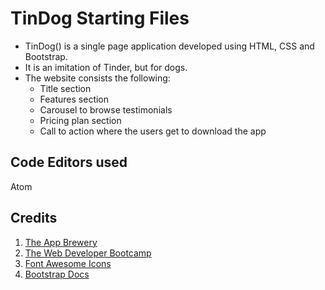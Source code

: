 # TinDog Starting Files
- TinDog() is a single page application developed using HTML, CSS and Bootstrap. 
- It is an imitation of Tinder, but for dogs.
- The website consists the following:
  - Title section
  - Features section
  - Carousel to browse testimonials
  - Pricing plan section
  - Call to action where the users get to download the app

## Code Editors used
Atom

## Credits
1. [The App Brewery](https://www.appbrewery.co/p/web-development-course-resources/)
2. [The Web Developer Bootcamp](https://www.udemy.com/course/the-web-developer-bootcamp/)
3. [Font Awesome Icons](https://fontawesome.com/6?next=%2F)
4. [Bootstrap Docs](https://getbootstrap.com/docs/4.5/getting-started/introduction/)
